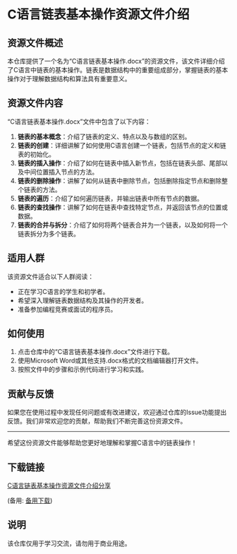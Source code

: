# C语言链表基本操作资源文件介绍

## 资源文件概述

本仓库提供了一个名为“C语言链表基本操作.docx”的资源文件，该文件详细介绍了C语言中链表的基本操作。链表是数据结构中的重要组成部分，掌握链表的基本操作对于理解数据结构和算法具有重要意义。

## 资源文件内容

“C语言链表基本操作.docx”文件中包含了以下内容：

1. **链表的基本概念**：介绍了链表的定义、特点以及与数组的区别。
2. **链表的创建**：详细讲解了如何使用C语言创建一个链表，包括节点的定义和链表的初始化。
3. **链表的插入操作**：介绍了如何在链表中插入新节点，包括在链表头部、尾部以及中间位置插入节点的方法。
4. **链表的删除操作**：讲解了如何从链表中删除节点，包括删除指定节点和删除整个链表的方法。
5. **链表的遍历**：介绍了如何遍历链表，并输出链表中所有节点的数据。
6. **链表的查找操作**：讲解了如何在链表中查找特定节点，并返回该节点的位置或数据。
7. **链表的合并与拆分**：介绍了如何将两个链表合并为一个链表，以及如何将一个链表拆分为多个链表。

## 适用人群

该资源文件适合以下人群阅读：

- 正在学习C语言的学生和初学者。
- 希望深入理解链表数据结构及其操作的开发者。
- 准备参加编程竞赛或面试的程序员。

## 如何使用

1. 点击仓库中的“C语言链表基本操作.docx”文件进行下载。
2. 使用Microsoft Word或其他支持.docx格式的文档编辑器打开文件。
3. 按照文件中的步骤和示例代码进行学习和实践。

## 贡献与反馈

如果您在使用过程中发现任何问题或有改进建议，欢迎通过仓库的Issue功能提出反馈。我们非常欢迎您的贡献，帮助我们不断完善这份资源文件。

---

希望这份资源文件能够帮助您更好地理解和掌握C语言中的链表操作！

## 下载链接
[C语言链表基本操作资源文件介绍分享](https://pan.quark.cn/s/d751406e526f) 

(备用: [备用下载](https://pan.baidu.com/s/1emAoLhUqh6R3p4Qe4oqOpA?pwd=1234))

## 说明

该仓库仅用于学习交流，请勿用于商业用途。

